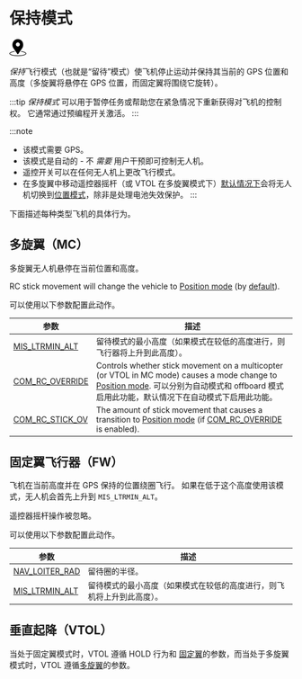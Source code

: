 # 保持模式

[<img src="../../assets/site/position_fixed.svg" title="需要定位（例如 GPS）" width="30px" />](../getting_started/flight_modes.md#key_position_fixed)

*保持*飞行模式（也就是“留待”模式）使飞机停止运动并保持其当前的 GPS 位置和高度（多旋翼将悬停在 GPS 位置，而固定翼将围绕它旋转）。

:::tip
*保持模式* 可以用于暂停任务或帮助您在紧急情况下重新获得对飞机的控制权。 它通常通过预编程开关激活。
:::

:::note

* 该模式需要 GPS。
* 该模式是自动的 - 不 *需要* 用户干预即可控制无人机。
* 遥控开关可以在任何无人机上更改飞行模式。
* 在多旋翼中移动遥控器摇杆（或 VTOL 在多旋翼模式下）[默认情况下](#COM_RC_OVERRIDE)会将无人机切换到[位置模式](../flight_modes/position_mc.md)，除非是处理电池失效保护。
:::

下面描述每种类型飞机的具体行为。

## 多旋翼（MC）

多旋翼无人机悬停在当前位置和高度。

RC stick movement will change the vehicle to [Position mode](../flight_modes/position_mc.md) (by [default](#COM_RC_OVERRIDE)).

可以使用以下参数配置此动作。

| 参数                                                                                                      | 描述                                                                                                                                                                                           |
| ------------------------------------------------------------------------------------------------------- | -------------------------------------------------------------------------------------------------------------------------------------------------------------------------------------------- |
| <span id="MIS_LTRMIN_ALT"></span>[MIS_LTRMIN_ALT](../advanced_config/parameter_reference.md#MIS_LTRMIN_ALT)   | 留待模式的最小高度（如果模式在较低的高度进行，则飞行器将上升到此高度）。                                                                                                                                                         |
| <span id="COM_RC_OVERRIDE"></span>[COM_RC_OVERRIDE](../advanced_config/parameter_reference.md#COM_RC_OVERRIDE) | Controls whether stick movement on a multicopter (or VTOL in MC mode) causes a mode change to [Position mode](../flight_modes/position_mc.md). 可以分别为自动模式和 offboard 模式启用此功能，默认情况下在自动模式下启用此功能。 |
| <span id="COM_RC_STICK_OV"></span>[COM_RC_STICK_OV](../advanced_config/parameter_reference.md#COM_RC_STICK_OV) | The amount of stick movement that causes a transition to [Position mode](../flight_modes/position_mc.md) (if [COM_RC_OVERRIDE](#COM_RC_OVERRIDE) is enabled).                              |

<!-- Code for this here: https://github.com/PX4/PX4-Autopilot/blob/master/src/modules/navigator/loiter.cpp#L61 -->

## 固定翼飞行器（FW）

飞机在当前高度并在 GPS 保持的位置绕圈飞行。 如果在低于这个高度使用该模式，无人机会首先上升到 `MIS_LTRMIN_ALT`。

遥控器摇杆操作被忽略。

可以使用以下参数配置此动作。

| 参数                                                                           | 描述                                  |
| ---------------------------------------------------------------------------- | ----------------------------------- |
| [NAV_LOITER_RAD](../advanced_config/parameter_reference.md#NAV_LOITER_RAD) | 留待圈的半径。                             |
| [MIS_LTRMIN_ALT](../advanced_config/parameter_reference.md#MIS_LTRMIN_ALT) | 留待模式的最小高度（如果模式在较低的高度进行，则飞机将上升到此高度）。 |

## 垂直起降（VTOL）

当处于固定翼模式时，VTOL 遵循 HOLD 行为和 [固定翼](#fixed-wing-fw)的参数，而当处于多旋翼模式时，VTOL 遵循[多旋翼](#multi-copter-mc)的参数。

<!-- this maps to AUTO_LOITER in flight mode state machine -->